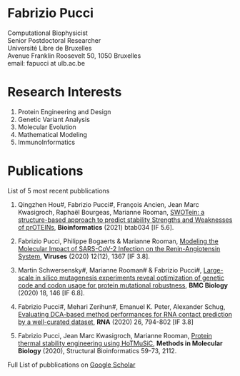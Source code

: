 # Fabrizio Pucci

Computational Biophysicist\
Senior Postdoctoral Researcher\
Université Libre de Bruxelles\
Avenue Franklin Roosevelt 50, 1050 Bruxelles\
email: fapucci at ulb.ac.be

# Research Interests

1. Protein Engineering and Design
2. Genetic Variant Analysis 
3. Molecular Evolution
4. Mathematical Modeling
5. ImmunoInformatics

# Publications 

List of 5 most recent pubblications

1. Qingzhen Hou#, Fabrizio Pucci#, François Ancien, Jean Marc Kwasigroch, Raphaël Bourgeas, Marianne Rooman,
[SWOTein: a structure-based approach to predict stability Strengths and Weaknesses of prOTEINs](https://academic.oup.com/bioinformatics/advance-article-abstract/doi/10.1093/bioinformatics/btab034/6104845), **Bioinformatics** (2021) btab034 [IF 5.6]. 

2. Fabrizio Pucci, Philippe Bogaerts & Marianne Rooman,
[Modeling the Molecular Impact of SARS-CoV-2 Infection on the Renin-Angiotensin System](https://www.mdpi.com/1999-4915/12/12/1367),
**Viruses** (2020) 12(12), 1367 [IF 3.8]. 

3. Martin Schwersensky#, Marianne Rooman# & Fabrizio Pucci#, 
[Large-scale in silico mutagenesis experiments reveal optimization of genetic code 
and codon usage for protein mutational robustness](https://bmcbiol.biomedcentral.com/articles/10.1186/s12915-020-00870-9),
**BMC Biology** (2020) 18, 146 [IF 6.8]. 

4. Fabrizio Pucci#, Mehari Zerihun#, Emanuel K. Peter, Alexander Schug, 
[Evaluating DCA-based method performances for RNA contact prediction by a well-curated dataset](https://rnajournal.cshlp.org/content/26/7/794.long), 
**RNA** (2020) 26, 794-802 [IF 3.8]

5. Fabrizio Pucci, Jean Marc Kwasigroch, Marianne Rooman, 
[Protein thermal stability engineering using HoTMuSiC](https://link.springer.com/protocol/10.1007/978-1-0716-0270-6_5),
**Methods in Molecular Biology** (2020), Structural Bioinformatics 59-73, 2112.


Full List of pubblications on [Google Scholar](https://scholar.google.it/citations?user=ZkTBzvwAAAAJ&hl=it)




